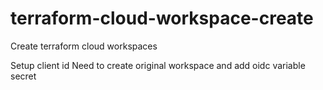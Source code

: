 # terraform-cloud-workspace-create
Create terraform cloud workspaces


Setup client id
Need to create original workspace and add oidc variable secret

